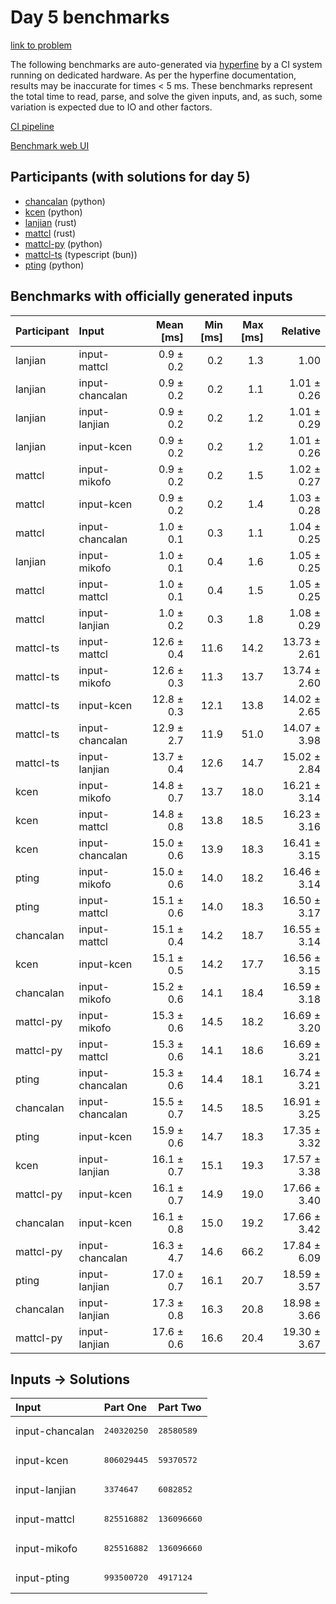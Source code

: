 # Day 5 benchmarks

[link to problem](https://adventofcode.com/2023/day/5)

The following benchmarks are auto-generated via
[hyperfine](https://github.com/sharkdp/hyperfine) by a CI system running on
dedicated hardware. As per the hyperfine documentation, results may be
inaccurate for times < 5 ms. These benchmarks represent the total time to read,
parse, and solve the given inputs, and, as such, some variation is expected due
to IO and other factors.

[CI pipeline](http://ci.papercode.net:8080/teams/main/pipelines/aoc2023)

[Benchmark web UI](https://aoc.ancalagon.black)


## Participants (with solutions for day 5)

- [chancalan](https://github.com/chancalan/aoc2023) (python)
- [kcen](https://github.com/kcen/aoc2023) (python)
- [lanjian](https://github.com/lanjian/aoc-2023) (rust)
- [mattcl](https://github.com/mattcl/aoc2023) (rust)
- [mattcl-py](https://github.com/mattcl/aoc2023-py) (python)
- [mattcl-ts](https://github.com/mattcl/aoc2023-js) (typescript (bun))
- [pting](https://github.com/pting/aoc2023) (python)


## Benchmarks with officially generated inputs

| Participant | Input | Mean [ms] | Min [ms] | Max [ms] | Relative |
|:---|:---|---:|---:|---:|---:|
| lanjian | input-mattcl | 0.9 ± 0.2 | 0.2 | 1.3 | 1.00 |
| lanjian | input-chancalan | 0.9 ± 0.2 | 0.2 | 1.1 | 1.01 ± 0.26 |
| lanjian | input-lanjian | 0.9 ± 0.2 | 0.2 | 1.2 | 1.01 ± 0.29 |
| lanjian | input-kcen | 0.9 ± 0.2 | 0.2 | 1.2 | 1.01 ± 0.26 |
| mattcl | input-mikofo | 0.9 ± 0.2 | 0.2 | 1.5 | 1.02 ± 0.27 |
| mattcl | input-kcen | 0.9 ± 0.2 | 0.2 | 1.4 | 1.03 ± 0.28 |
| mattcl | input-chancalan | 1.0 ± 0.1 | 0.3 | 1.1 | 1.04 ± 0.25 |
| lanjian | input-mikofo | 1.0 ± 0.1 | 0.4 | 1.6 | 1.05 ± 0.25 |
| mattcl | input-mattcl | 1.0 ± 0.1 | 0.4 | 1.5 | 1.05 ± 0.25 |
| mattcl | input-lanjian | 1.0 ± 0.2 | 0.3 | 1.8 | 1.08 ± 0.29 |
| mattcl-ts | input-mattcl | 12.6 ± 0.4 | 11.6 | 14.2 | 13.73 ± 2.61 |
| mattcl-ts | input-mikofo | 12.6 ± 0.3 | 11.3 | 13.7 | 13.74 ± 2.60 |
| mattcl-ts | input-kcen | 12.8 ± 0.3 | 12.1 | 13.8 | 14.02 ± 2.65 |
| mattcl-ts | input-chancalan | 12.9 ± 2.7 | 11.9 | 51.0 | 14.07 ± 3.98 |
| mattcl-ts | input-lanjian | 13.7 ± 0.4 | 12.6 | 14.7 | 15.02 ± 2.84 |
| kcen | input-mikofo | 14.8 ± 0.7 | 13.7 | 18.0 | 16.21 ± 3.14 |
| kcen | input-mattcl | 14.8 ± 0.8 | 13.8 | 18.5 | 16.23 ± 3.16 |
| kcen | input-chancalan | 15.0 ± 0.6 | 13.9 | 18.3 | 16.41 ± 3.15 |
| pting | input-mikofo | 15.0 ± 0.6 | 14.0 | 18.2 | 16.46 ± 3.14 |
| pting | input-mattcl | 15.1 ± 0.6 | 14.0 | 18.3 | 16.50 ± 3.17 |
| chancalan | input-mattcl | 15.1 ± 0.4 | 14.2 | 18.7 | 16.55 ± 3.14 |
| kcen | input-kcen | 15.1 ± 0.5 | 14.2 | 17.7 | 16.56 ± 3.15 |
| chancalan | input-mikofo | 15.2 ± 0.6 | 14.1 | 18.4 | 16.59 ± 3.18 |
| mattcl-py | input-mikofo | 15.3 ± 0.6 | 14.5 | 18.2 | 16.69 ± 3.20 |
| mattcl-py | input-mattcl | 15.3 ± 0.6 | 14.1 | 18.6 | 16.69 ± 3.21 |
| pting | input-chancalan | 15.3 ± 0.6 | 14.4 | 18.1 | 16.74 ± 3.21 |
| chancalan | input-chancalan | 15.5 ± 0.7 | 14.5 | 18.5 | 16.91 ± 3.25 |
| pting | input-kcen | 15.9 ± 0.6 | 14.7 | 18.3 | 17.35 ± 3.32 |
| kcen | input-lanjian | 16.1 ± 0.7 | 15.1 | 19.3 | 17.57 ± 3.38 |
| mattcl-py | input-kcen | 16.1 ± 0.7 | 14.9 | 19.0 | 17.66 ± 3.40 |
| chancalan | input-kcen | 16.1 ± 0.8 | 15.0 | 19.2 | 17.66 ± 3.42 |
| mattcl-py | input-chancalan | 16.3 ± 4.7 | 14.6 | 66.2 | 17.84 ± 6.09 |
| pting | input-lanjian | 17.0 ± 0.7 | 16.1 | 20.7 | 18.59 ± 3.57 |
| chancalan | input-lanjian | 17.3 ± 0.8 | 16.3 | 20.8 | 18.98 ± 3.66 |
| mattcl-py | input-lanjian | 17.6 ± 0.6 | 16.6 | 20.4 | 19.30 ± 3.67 |


## Inputs -> Solutions

| Input | Part One | Part Two |
|:---|:---|:---|
|input-chancalan|<pre>240320250</pre>|<pre>28580589</pre>|
|input-kcen|<pre>806029445</pre>|<pre>59370572</pre>|
|input-lanjian|<pre>3374647</pre>|<pre>6082852</pre>|
|input-mattcl|<pre>825516882</pre>|<pre>136096660</pre>|
|input-mikofo|<pre>825516882</pre>|<pre>136096660</pre>|
|input-pting|<pre>993500720</pre>|<pre>4917124</pre>|